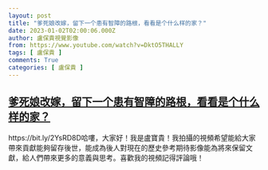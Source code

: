 ```yaml
---
layout: post
title: "爹死娘改嫁，留下一个患有智障的路根，看看是个什么样的家？"
date: 2023-01-02T02:00:06.000Z
author: 盧保貴視覺影像
from: https://www.youtube.com/watch?v=DktO5THALLY
tags: [ 盧保貴 ]
comments: True
categories: [ 盧保貴 ]
---
```

<!--1672624806000-->
[爹死娘改嫁，留下一个患有智障的路根，看看是个什么样的家？](https://www.youtube.com/watch?v=DktO5THALLY)
------

<div>
https://bit.ly/2YsRD8D哈嘍，大家好！我是盧寶貴！我拍攝的視頻希望能給大家帶來貢獻能夠留存後世，能成為後人對現在的歷史參考期待影像能為將來保留文獻，給人們帶來更多的意義與思考。喜歡我的視頻記得評論哦！
</div>
